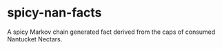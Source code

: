 # spicy-nan-facts
A spicy Markov chain generated fact derived from the caps of consumed Nantucket Nectars.
